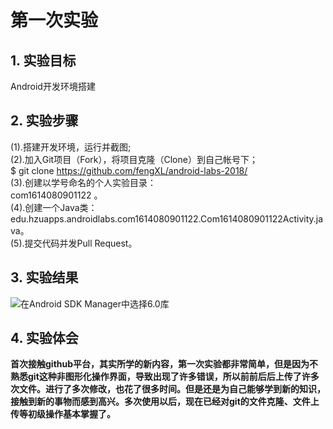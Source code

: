 # 第一次实验 

## 1. 实验目标
Android开发环境搭建
## 2. 实验步骤
(1).搭建开发环境，运行并截图;  
(2).加入Git项目（Fork），将项目克隆（Clone）到自己帐号下；  
     $ git clone https://github.com/fengXL/android-labs-2018/  
(3).创建以学号命名的个人实验目录：  
    com1614080901122 。  
(4).创建一个Java类：edu.hzuapps.androidlabs.com1614080901122.Com1614080901122Activity.java。  
(5).提交代码并发Pull Request。  


## 3. 实验结果

![在Android SDK Manager中选择6.0库](https://github.com/fengXL/android-labs-2018/blob/master/com1614080901122/Com1614080901122Activity.jpg "配置教育网下载代理")


## 4. 实验体会

**首次接触github平台，其实所学的新内容，第一次实验都非常简单，但是因为不熟悉git这种非图形化操作界面，导致出现了许多错误，所以前前后后上传了许多次文件。进行了多次修改，也花了很多时间。但是还是为自己能够学到新的知识，接触到新的事物而感到高兴。多次使用以后，现在已经对git的文件克隆、文件上传等初级操作基本掌握了。**
